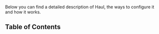 Below you can find a detailed description of Haul, the ways to configure it and how it works.

## Table of Contents
